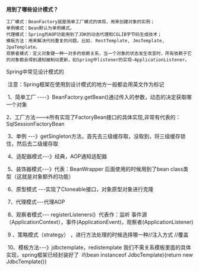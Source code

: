 

**用到了哪些设计模式？**

```
工厂模式：BeanFactory就是简单工厂模式的体现，用来创建对象的实例；
单例模式：Bean默认为单例模式。
代理模式：Spring的AOP功能用到了JDK的动态代理和CGLIB字节码生成技术；
模板方法：用来解决代码重复的问题。比如. RestTemplate, JmsTemplate, JpaTemplate。
观察者模式：定义对象键一种一对多的依赖关系，当一个对象的状态发生改变时，所有依赖于它的对象都会得到通知被制动更新，如Spring中listener的实现–ApplicationListener。
```

Spring中常见设计模式的

​    注意：Spring框架在使用到设计模式的地方一般都会用英文作为标记

​    1、简单工厂  ----》BeanFactory.getBean()通过传入的参数，动态的决定获取哪一个对象

​    2、工厂方法--->所有实现了FactoryBean接口的具体实现,非常有代表的：SqlSessionFactoryBean

​    3、单例 ---》getSingleton方法，首先去三级缓存取，没取到，将三级缓存锁住，然后去二级缓存取

​    4、适配器模式---》经典，AOP通知适配器

​    5、装饰器模式---》代表：BeanWrapper 后面使用的时候用到了bean class类型（这就是对象额外的功能）

​    6、原型模式 ---实现了Cloneable接口，对象原型对象进行克隆

​    7、代理模式---代理AOP

​    8、观察者模式--- registerListeners()
​            代表作：监听 事件源（ApplicationContext），事件(ApplicationEvent)，观察者(ApplicationListener)

​    9 、策略模式（strategy） ，进行方法处理的时候选择哪一种<lookup-method></lookup-method>//注入方式
​            		<replaced-method></replaced-method>//覆盖

​    10、模板方法---》jdbctemplate，redistemplate 我们不需关系模板里面的具体实现，spring框架已经封装好了
​        if(bean instanceof JdbcTemplate){return new JdbcTemplate()}
